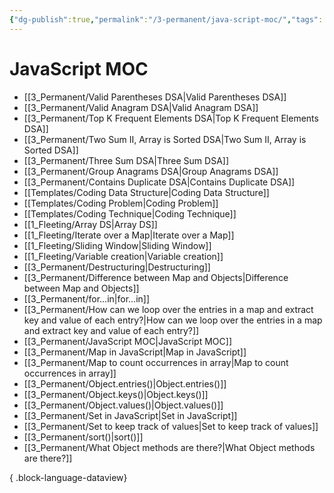 ```yaml
---
{"dg-publish":true,"permalink":"/3-permanent/java-script-moc/","tags":["code/javascript","type/permanent"],"created":"2023-07-24T15:19:13.361-06:00","updated":"2023-09-05T13:34:04.520-06:00"}
---
```


# JavaScript MOC
- [[3_Permanent/Valid Parentheses DSA\|Valid Parentheses DSA]]
- [[3_Permanent/Valid Anagram DSA\|Valid Anagram DSA]]
- [[3_Permanent/Top K Frequent Elements DSA\|Top K Frequent Elements DSA]]
- [[3_Permanent/Two Sum II, Array is Sorted DSA\|Two Sum II, Array is Sorted DSA]]
- [[3_Permanent/Three Sum DSA\|Three Sum DSA]]
- [[3_Permanent/Group Anagrams DSA\|Group Anagrams DSA]]
- [[3_Permanent/Contains Duplicate DSA\|Contains Duplicate DSA]]
- [[Templates/Coding Data Structure\|Coding Data Structure]]
- [[Templates/Coding Problem\|Coding Problem]]
- [[Templates/Coding Technique\|Coding Technique]]
- [[1_Fleeting/Array DS\|Array DS]]
- [[1_Fleeting/Iterate over a Map\|Iterate over a Map]]
- [[1_Fleeting/Sliding Window\|Sliding Window]]
- [[1_Fleeting/Variable creation\|Variable creation]]
- [[3_Permanent/Destructuring\|Destructuring]]
- [[3_Permanent/Difference between Map and Objects\|Difference between Map and Objects]]
- [[3_Permanent/for...in\|for...in]]
- [[3_Permanent/How can we loop over the entries in a map and extract key and value of each entry?\|How can we loop over the entries in a map and extract key and value of each entry?]]
- [[3_Permanent/JavaScript MOC\|JavaScript MOC]]
- [[3_Permanent/Map in JavaScript\|Map in JavaScript]]
- [[3_Permanent/Map to count occurrences in array\|Map to count occurrences in array]]
- [[3_Permanent/Object.entries()\|Object.entries()]]
- [[3_Permanent/Object.keys()\|Object.keys()]]
- [[3_Permanent/Object.values()\|Object.values()]]
- [[3_Permanent/Set in JavaScript\|Set in JavaScript]]
- [[3_Permanent/Set to keep track of values\|Set to keep track of values]]
- [[3_Permanent/sort()\|sort()]]
- [[3_Permanent/What Object methods are there?\|What Object methods are there?]]

{ .block-language-dataview}